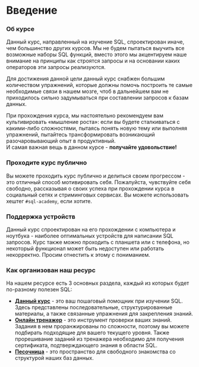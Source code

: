 # Введение

### Об курсе

Данный курс, направленный на изучение SQL, спроектирован иначе, чем большинство других курсов.
Мы не будем пытаться выучить все возможные наборы SQL функций, вместо этого мы акцентируем наше внимание на принципы как строятся запросы и на основании каких операторов эти запросы реализуются.

Для достижения данной цели данный курс снабжен большим количеством упражнений, которые должны помочь построить те самые необходимые связи в нашем мозге, чтоб в дальнейшем вам не приходилось
сильно задумываться при составлении запросов к базам данных.

При прохождения курса, мы настоятельно рекомендуем вам культивировать «мышление роста»: если вы будете сталкиваться с какими-либо сложностями, пытаясь
понять новую тему или выполняя упражнений, пытайтесь трансформировать возникающий разочаровывающий опыт в продуктивный.  
И самая важная вещь в данном курсе - **получайте удовольствие!**

### Проходите курс публично

Вы можете проходить курс публично и делиться своим прогрессом - это отличный способ мотивировать себя.
Пожалуйста, чувствуйте себя свободно, рассказывая о своих успеха при прохождении курса в социальный сетях и стриминговых сервисах.
Вы можете использовать хештег `#sql-academy`, если хотите.

### Поддержка устройств

Данный курс спроектирован на его прохождении с компьютера и ноутбука - наиболее оптимальных устройств для написании SQL запросов. Курс также можно проходить с планшета или с телефона,
но некоторый функционал может быть недоступен или работать некорректно. Просим отнестить к этому с пониманием.

### Как организован наш ресурс

На нашем ресурсе есть 3 основных раздела, каждый из которых будет по-разному полезен SQL:

- **[Данный курс](https://sql-academy.org/guide)** - это ваш пошаговый помощник при изучении SQL. Здесь представлены последовательные, структурированные материалы, а также связанные упражнения для закрепления знаний.
- **[Онлайн тренажер](https://sql-academy.org/trainer)** - это инструмент проверки ваших знаний. Задания в нем проранжированы по сложности, поэтому вы можете подбирать подходящие для вашего текущего уровня.
  Также прорешивание заданий из тренажера необходимо для получения сертификата, подтверждающего знания в области SQL.
- **[Песочница](https://sql-academy.org/sandbox)** - это пространство для свободного знакомства со структурой наших баз данных.
